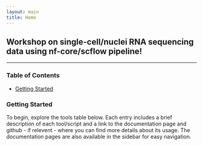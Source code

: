 ```yaml
---
layout: main
title: Home
---
```


## Workshop on single-cell/nuclei RNA sequencing data using nf-core/scflow pipeline!

---

### Table of Contents
- [Getting Started](#getting-started)


### Getting Started

To begin, explore the tools table below. Each entry includes a brief description of each tool/script and a link to the documentation page and github - if relevent - where you can find more details about its usage. The documentation pages are also available in the sidebar for easy navigation.

